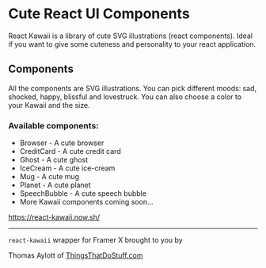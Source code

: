 # Cute React UI Components

React Kawaii is a library of cute SVG illustrations (react components). Ideal if you want to give some cuteness and personality to your react application.

## Components

All the components are SVG illustrations. You can pick different moods: sad, shocked, happy, blissful and lovestruck. You can also choose a color to your Kawaii and the size.

### Available components:

- Browser - A cute browser
- CreditCard - A cute credit card
- Ghost - A cute ghost
- IceCream - A cute ice-cream
- Mug - A cute mug
- Planet - A cute planet
- SpeechBubble - A cute speech bubble
- More Kawaii components coming soon...

https://react-kawaii.now.sh/

---

`react-kawaii` wrapper for Framer X brought to you by

Thomas Aylott of [ThingsThatDoStuff.com](http://thingsthatdostuff.com)

